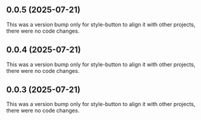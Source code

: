 ## 0.0.5 (2025-07-21)

This was a version bump only for style-button to align it with other projects, there were no code changes.

## 0.0.4 (2025-07-21)

This was a version bump only for style-button to align it with other projects, there were no code changes.

## 0.0.3 (2025-07-21)

This was a version bump only for style-button to align it with other projects, there were no code changes.
